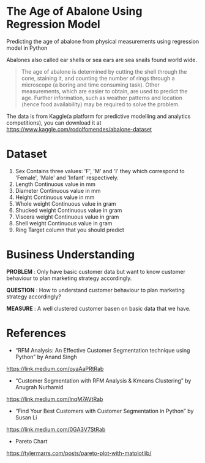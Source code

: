 # The Age of Abalone Using Regression Model
Predicting the age of abalone from physical measurements using regression model in Python

Abalones also called ear shells or sea ears are sea snails found world wide. 

> The age of abalone is determined by cutting the shell through the cone, staining it, and counting the number of rings through a microscope (a boring and time consuming task). Other measurements, which are easier to obtain, are used to predict the age. Further information, such as weather patterns and location (hence food availability) may be required to solve the problem.

The data is from Kaggle(a platform for predictive modelling and analytics competitions), you can download it at https://www.kaggle.com/rodolfomendes/abalone-dataset

# Dataset
1.  Sex
    Contains three values: 'F', 'M' and 'I' they which correspond to 'Female', 'Male' and 'Infant' respectively.
2.  Length
    Continuous value in mm
3.  Diameter
    Continuous value in mm
4.  Height
    Continuous value in mm
5.  Whole weight
    Continuous value in gram
6.  Shucked weight
    Continuous value in gram
7.  Viscera weight
    Continuous value in gram
8.  Shell weight
    Continuous value in gram
9.  Ring
    Target column that you should predict
   
# Business Understanding
**PROBLEM** : Only have basic customer data but want to know customer behaviour to plan marketing strategy accordingly.

**QUESTION** : How to understand customer behaviour to plan marketing strategy accordingly?

**MEASURE** : A well clustered customer basen on basic data that we have.

# References
* “RFM Analysis: An Effective Customer Segmentation technique using Python” by Anand Singh


https://link.medium.com/oyaAaPRtRab

* “Customer Segmentation with RFM Analysis & Kmeans Clustering” by Anugrah Nurhamid

https://link.medium.com/lnqM7AVtRab

* “Find Your Best Customers with Customer Segmentation in Python” by Susan Li

https://link.medium.com/0GA3V7StRab

* Pareto Chart

https://tylermarrs.com/posts/pareto-plot-with-matplotlib/
